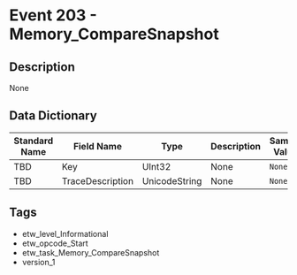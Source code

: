 # Event 203 - Memory_CompareSnapshot

## Description
None

## Data Dictionary
|Standard Name|Field Name|Type|Description|Sample Value|
|---|---|---|---|---|
|TBD|Key|UInt32|None|`None`|
|TBD|TraceDescription|UnicodeString|None|`None`|

## Tags
* etw_level_Informational
* etw_opcode_Start
* etw_task_Memory_CompareSnapshot
* version_1